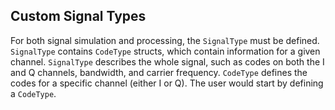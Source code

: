 ## Custom Signal Types

For both signal simulation and processing, the `SignalType` must be defined. `SignalType` contains `CodeType` structs, which contain information for a given channel. `SignalType` describes the whole signal, such as codes on both the I and Q channels, bandwidth, and carrier frequency. `CodeType` defines the codes for a specific channel (either I or Q). The user would start by defining a `CodeType`.

